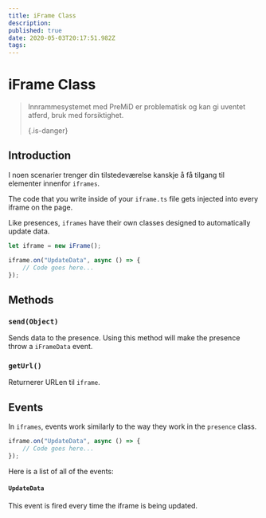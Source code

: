 ```yaml
---
title: iFrame Class
description:
published: true
date: 2020-05-03T20:17:51.982Z
tags:
---
```


# iFrame Class
> Innrammesystemet med PreMiD er problematisk og kan gi uventet atferd, bruk med forsiktighet. 
> 
> {.is-danger}

## Introduction

I noen scenarier trenger din tilstedeværelse kanskje å få tilgang til elementer innenfor `iframes`.

The code that you write inside of your `iframe.ts` file gets injected into every iframe on the page.

Like presences, `iframes` have their own classes designed to automatically update data.

```typescript
let iframe = new iFrame();

iframe.on("UpdateData", async () => {
    // Code goes here...
});
```

## Methods

### `send(Object)`
Sends data to the presence. Using this method will make the presence throw a `iFrameData` event.

### `getUrl()`
Returnerer URLen til `iframe`.

## Events
In `iframes`, events work similarly to the way they work in the `presence` class.

```typescript
iframe.on("UpdateData", async () => {
    // Code goes here...
});
```

Here is a list of all of the events:

#### `UpdateData`

This event is fired every time the iframe is being updated.
